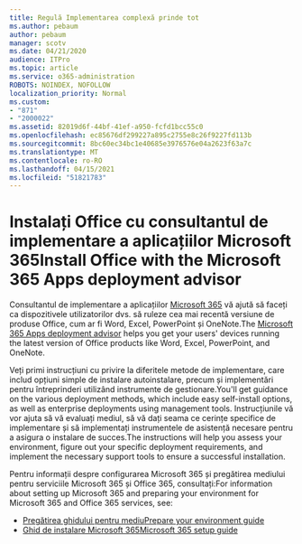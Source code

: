 ```yaml
---
title: Regulă Implementarea complexă prinde tot
ms.author: pebaum
author: pebaum
manager: scotv
ms.date: 04/21/2020
audience: ITPro
ms.topic: article
ms.service: o365-administration
ROBOTS: NOINDEX, NOFOLLOW
localization_priority: Normal
ms.custom:
- "871"
- "2000022"
ms.assetid: 82019d6f-44bf-41ef-a950-fcfd1bcc55c0
ms.openlocfilehash: ec85676df299227a895c2755e8c26f9227fd113b
ms.sourcegitcommit: 8bc60ec34bc1e40685e3976576e04a2623f63a7c
ms.translationtype: MT
ms.contentlocale: ro-RO
ms.lasthandoff: 04/15/2021
ms.locfileid: "51821783"
---
```

# <a name="install-office-with-the-microsoft-365-apps-deployment-advisor"></a><span data-ttu-id="8ee9c-102">Instalați Office cu consultantul de implementare a aplicațiilor Microsoft 365</span><span class="sxs-lookup"><span data-stu-id="8ee9c-102">Install Office with the Microsoft 365 Apps deployment advisor</span></span>

<span data-ttu-id="8ee9c-103">Consultantul de implementare a aplicațiilor [Microsoft 365](https://go.microsoft.com/fwlink/?linkid=2145748) vă ajută să faceți ca dispozitivele utilizatorilor dvs. să ruleze cea mai recentă versiune de produse Office, cum ar fi Word, Excel, PowerPoint și OneNote.</span><span class="sxs-lookup"><span data-stu-id="8ee9c-103">The [Microsoft 365 Apps deployment advisor](https://go.microsoft.com/fwlink/?linkid=2145748) helps you get your users' devices running the latest version of Office products like Word, Excel, PowerPoint, and OneNote.</span></span>
  
<span data-ttu-id="8ee9c-104">Veți primi instrucțiuni cu privire la diferitele metode de implementare, care includ opțiuni simple de instalare autoinstalare, precum și implementări pentru întreprinderi utilizând instrumente de gestionare.</span><span class="sxs-lookup"><span data-stu-id="8ee9c-104">You'll get guidance on the various deployment methods, which include easy self-install options, as well as enterprise deployments using management tools.</span></span> <span data-ttu-id="8ee9c-105">Instrucțiunile vă vor ajuta să vă evaluați mediul, să vă dați seama ce cerințe specifice de implementare și să implementați instrumentele de asistență necesare pentru a asigura o instalare de succes.</span><span class="sxs-lookup"><span data-stu-id="8ee9c-105">The instructions will help you assess your environment, figure out your specific deployment requirements, and implement the necessary support tools to ensure a successful installation.</span></span>
  
<span data-ttu-id="8ee9c-106">Pentru informații despre configurarea Microsoft 365 și pregătirea mediului pentru serviciile Microsoft 365 și Office 365, consultați:</span><span class="sxs-lookup"><span data-stu-id="8ee9c-106">For information about setting up Microsoft 365 and preparing your environment for Microsoft 365 and Office 365 services, see:</span></span>

- [<span data-ttu-id="8ee9c-107">Pregătirea ghidului pentru mediu</span><span class="sxs-lookup"><span data-stu-id="8ee9c-107">Prepare your environment guide</span></span>](https://go.microsoft.com/fwlink/?linkid=2005213)
- [<span data-ttu-id="8ee9c-108">Ghid de instalare Microsoft 365</span><span class="sxs-lookup"><span data-stu-id="8ee9c-108">Microsoft 365 setup guide</span></span>](https://go.microsoft.com/fwlink/?linkid=2072646)
